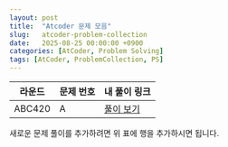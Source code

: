 ```yaml
---
layout: post
title:  "Atcoder 문제 모음"
slug:   atcoder-problem-collection
date:   2025-08-25 00:00:00 +0900
categories: [AtCoder, Problem Solving]
tags: [AtCoder, ProblemCollection, PS]
---
```


| 라운드 | 문제 번호 | 내 풀이 링크 |
|---|---|---|
| ABC420 | A | [풀이 보기](/2025/08/25/abc420-A-solve.html) |


새로운 문제 풀이를 추가하려면 위 표에 행을 추가하시면 됩니다.